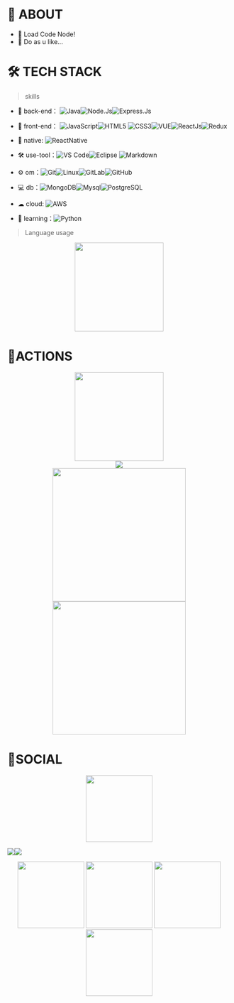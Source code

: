 # 🚀 ABOUT

- 🤔 Load Code Node!
- 💬 Do as u like...

# 🛠 TECH STACK

> skills

- 🔭 back-end： ![Java](https://img.shields.io/badge/-Java-gray?style=flat-circle&logo=java)![Node.Js](https://img.shields.io/badge/Node.js-43853D?style=for-the-badge&logo=node.js&logoColor=white)![Express.Js](https://img.shields.io/badge/Express.js-404D59?style=for-the-badge)

- 👯 front-end： ![JavaScript](https://img.shields.io/badge/-JavaScript-yellow?style=flat-circle&logo=javascript)![HTML5](https://img.shields.io/badge/-HTML5-yellow?style=flat-circle&logo=html5) ![CSS3](https://img.shields.io/badge/-CSS3-yellow?style=flat-circle&logo=css3)![VUE](https://img.shields.io/badge/-VUE-blue?style=flat-circle&logo=VUE)![ReactJs](https://img.shields.io/badge/React-20232A?style=for-the-badge&logo=react&logoColor=61DAFB)![Redux](https://img.shields.io/badge/Redux-593D88?style=for-the-badge&logo=redux&logoColor=white)

- 📱 native: ![ReactNative](https://img.shields.io/badge/React_Native-20232A?style=for-the-badge&logo=react&logoColor=61DAFB)

- :hammer_and_wrench: use-tool：![VS Code](https://img.shields.io/badge/-VSCode-blue?style=flat-circle&logo=VSCode)![Eclipse](https://img.shields.io/badge/Eclipse-2C2255?style=for-the-badge&logo=eclipse&logoColor=white) ![Markdown](https://img.shields.io/badge/-Markdown-black?style=flat-circle&logo=markdown)

- ⚙️ om：![Git](https://img.shields.io/badge/-Git-yellow?style=flat-circle&logo=git)![Linux](https://img.shields.io/badge/-Linux-gray?style=flat-circle&logo=Linux)![GitLab](https://img.shields.io/badge/-GitLab-orange?style=flat-circle&logo=GitLab)![GitHub](https://img.shields.io/badge/-GitHub-black?style=flat-circle&logo=GitHub)

- 💻 db：![MongoDB](https://img.shields.io/badge/-MongoDB-blue?style=flat-circle&logo=MongoDB)![Mysql](https://img.shields.io/badge/-Mysql-white?style=flat-circle&logo=mysql)![PostgreSQL](https://img.shields.io/badge/PostgreSQL-316192?style=for-the-badge&logo=postgresql&logoColor=white)

- ☁ cloud: ![AWS](https://img.shields.io/badge/Amazon_AWS-232F3E?style=for-the-badge&logo=amazon-aws&logoColor=white)

- 🌱 learning：![Python](https://img.shields.io/badge/-Python-yellow?style=flat-circle&logo=Python)

> Language usage

<div align="center">
    <img height="200px" src="https://github-readme-stats-api-apfreak7.vercel.app/api/top-langs/?username=apfreak7&theme=gruvbox_light&layout=compact"/>
</div>

# 🔭ACTIONS

<div align="center">
    <img height="200px" src="https://github-readme-streak-stats.herokuapp.com/?user=apfreak7"/>
</div>
<div align="center">
	<img src="https://cdn.jsdelivr.net/gh/apfreak7/apfreak7/assets/github-contribution-grid-snake.svg" />
</div>

<div align="center">
    <img height="300px" src="https://activity-graph.herokuapp.com/graph?username=apfreak7&theme=github"/>
</div>

<div align="center">
    <img height="300px" src="https://metrics.lecoq.io/apfreak7?template=classic&config.timezone=Asia%2FMumbai"/>
</div>

# 🌱SOCIAL

<div align="center">
    <img height="150px" src="https://github-profile-trophy.vercel.app/?username=apfreak7&&title=MultiLanguage,Repositories,Commits&column=3&margin-w=30&margin-h=15"/>
</div>

![](https://stats.justsong.cn/api/github?username=apfreak7)![](https://stats.justsong.cn/api/zhihu?username=apfreak7)

<div align='center'>
    <a href='https://www.instagram.com/anirudh.panda'><img height='150px' src="https://img.shields.io/badge/Instagram-E4405F?style=for-the-badge&logo=instagram&logoColor=white" /></a>
    <a href='https://www.linkedin.com/in/anirudh-panda-205398182'><img height='150px' src="https://img.shields.io/badge/LinkedIn-0077B5?style=for-the-badge&logo=linkedin&logoColor=white" /></a>
    <a href='https://www.snapchat.com/apfreak7'><img height='150px' src="https://img.shields.io/badge/Snapchat-FFFC00?style=for-the-badge&logo=snapchat&logoColor=white" /></a>
    <a href='mailto: anirudhpanda3@gmail.com'><img height='150px' src="https://img.shields.io/badge/Gmail-D14836?style=for-the-badge&logo=gmail&logoColor=white" /></a>
</div>
